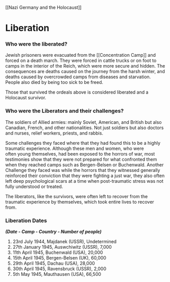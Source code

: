 [[Nazi Germany and the Holocaust]]
# Liberation
### Who were the liberated?
Jewish prisoners were evacuated from the [[Concentration Camp]] and forced on a death march. They were forced in cattle trucks or on foot to camps in the interior of the Reich, which were more secure and hidden. The consequences are deaths caused on the journey from the harsh winter, and deaths caused by overcrowded camps from diseases and starvation. People also died by being too sick to be freed.
           
Those that survived the ordeals above is considered liberated and a Holocaust survivor.
### Who were the Liberators and their challenges?
The soldiers of Allied armies: mainly Soviet, American, and British but also Canadian, French, and other nationalities. Not just soldiers but also doctors and nurses, relief workers, priests, and rabbis.

Some challenges they faced where that they had found this to be a highly traumatic experience. Although these men and women, who were often young themselves, had been exposed to the horrors of war, most testimonies show that they were not prepared for what confronted them when they reached camps such as Bergen-Belsen or Buchenwald.
Another Challenge they faced was while the horrors that they witnessed generally reinforced their conviction that they were fighting a just war, they also often left deep psychological scars at a time when post-traumatic stress was not fully understood or treated.

The liberators, like the survivors, were often left to recover from the traumatic experience by themselves, which took entire lives to recover from.
### Liberation Dates
***(Date - Camp - Country - Number of people)***
1. 23rd July 1944, Majdanek (USSR), Undetermined
2. 27th January 1945, Auswchiwitz (USSR), 7,000
3. 11th April 1945, Buchenwald (USA), 20,000
4. 15th April 1945, Bergen-Belsen (UK), 60,000
5. 29th April 1945, Dachau (USA), 28,000
6. 30th April 1945, Ravensbruck (USSR), 2,000
7. 5th May 1945, Mauthausen (USA), 66,500